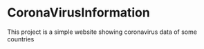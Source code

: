 # CoronaVirusInformation
This project is a simple website showing coronavirus data of some countries

